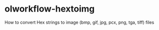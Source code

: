 # olworkflow-hextoimg
How to convert Hex strings to image (bmp, gif, jpg, pcx, png, tga, tiff) files

